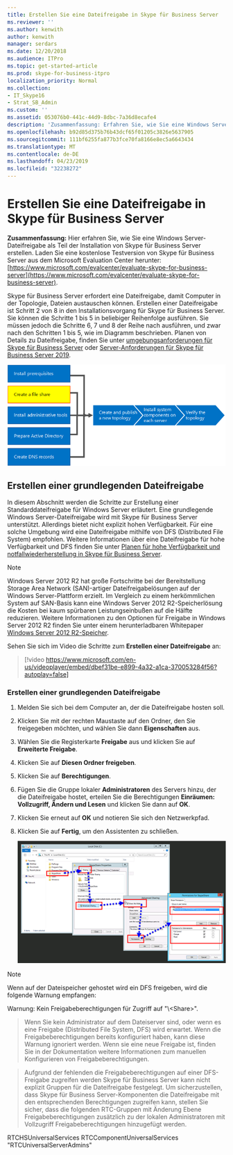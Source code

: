 ```yaml
---
title: Erstellen Sie eine Dateifreigabe in Skype für Business Server
ms.reviewer: ''
ms.author: kenwith
author: kenwith
manager: serdars
ms.date: 12/20/2018
ms.audience: ITPro
ms.topic: get-started-article
ms.prod: skype-for-business-itpro
localization_priority: Normal
ms.collection:
- IT_Skype16
- Strat_SB_Admin
ms.custom: ''
ms.assetid: 053076b0-441c-44d9-8dbc-7a36d8ecafe4
description: 'Zusammenfassung: Erfahren Sie, wie Sie eine Windows Server-Dateifreigabe als Teil der Installation von Skype für Business Server erstellen. Laden Sie eine kostenlose Testversion von Skype für Business Server aus dem Microsoft Evaluation Center herunter: https://www.microsoft.com/evalcenter/evaluate-skype-for-business-server.'
ms.openlocfilehash: b92d85d375b76b43dcf65f01205c3826e5637905
ms.sourcegitcommit: 111bf6255fa877b3fce70fa8166e8ec5a6643434
ms.translationtype: MT
ms.contentlocale: de-DE
ms.lasthandoff: 04/23/2019
ms.locfileid: "32238272"
---
```

# <a name="create-a-file-share-in-skype-for-business-server"></a>Erstellen Sie eine Dateifreigabe in Skype für Business Server
 
**Zusammenfassung:** Hier erfahren Sie, wie Sie eine Windows Server-Dateifreigabe als Teil der Installation von Skype für Business Server erstellen. Laden Sie eine kostenlose Testversion von Skype für Business Server aus dem Microsoft Evaluation Center herunter:[https://www.microsoft.com/evalcenter/evaluate-skype-for-business-server](https://www.microsoft.com/evalcenter/evaluate-skype-for-business-server).
  
Skype für Business Server erfordert eine Dateifreigabe, damit Computer in der Topologie, Dateien austauschen können. Erstellen einer Dateifreigabe ist Schritt 2 von 8 in den Installationsvorgang für Skype für Business Server. Sie können die Schritte 1 bis 5 in beliebiger Reihenfolge ausführen. Sie müssen jedoch die Schritte 6, 7 und 8 der Reihe nach ausführen, und zwar nach den Schritten 1 bis 5, wie im Diagramm beschrieben. Planen von Details zu Dateifreigabe, finden Sie unter [umgebungsanforderungen für Skype für Business Server](../../plan-your-deployment/requirements-for-your-environment/environmental-requirements.md) oder [Server-Anforderungen für Skype für Business Server 2019](../../../SfBServer2019/plan/system-requirements.md).
  
![Übersichtsdiagramm](../../media/e69de059-3040-45ab-9379-1932f9fbb37f.png)
  
## <a name="create-a-basic-file-share"></a>Erstellen einer grundlegenden Dateifreigabe

In diesem Abschnitt werden die Schritte zur Erstellung einer Standarddateifreigabe für Windows Server erläutert. Eine grundlegende Windows Server-Dateifreigabe wird mit Skype für Business Server unterstützt. Allerdings bietet nicht explizit hohen Verfügbarkeit. Für eine solche Umgebung wird eine Dateifreigabe mithilfe von DFS (Distributed File System) empfohlen. Weitere Informationen über eine Dateifreigabe für hohe Verfügbarkeit und DFS finden Sie unter [Planen für hohe Verfügbarkeit und notfallwiederherstellung in Skype für Business Server](../../plan-your-deployment/high-availability-and-disaster-recovery/high-availability-and-disaster-recovery.md).
  
> [!NOTE]
> Windows Server 2012 R2 hat große Fortschritte bei der Bereitstellung Storage Area Network (SAN)-artiger Dateifreigabelösungen auf der Windows Server-Plattform erzielt. Im Vergleich zu einem herkömmlichen System auf SAN-Basis kann eine Windows Server 2012 R2-Speicherlösung die Kosten bei kaum spürbaren Leistungseinbußen auf die Hälfte reduzieren. Weitere Informationen zu den Optionen für Freigabe in Windows Server 2012 R2 finden Sie unter einem herunterladbaren Whitepaper [Windows Server 2012 R2-Speicher](https://download.microsoft.com/download/9/4/A/94A15682-02D6-47AD-B209-79D6E2758A24/Windows_Server_2012_R2_Storage_White_Paper.pdf). 
  
Sehen Sie sich im Video die Schritte zum **Erstellen einer Dateifreigabe** an:
  
> [!video https://www.microsoft.com/en-us/videoplayer/embed/dbef31be-e899-4a32-a1ca-370053284f56?autoplay=false]
  
### <a name="create-a-basic-file-share"></a>Erstellen einer grundlegenden Dateifreigabe

1. Melden Sie sich bei dem Computer an, der die Dateifreigabe hosten soll.
    
2. Klicken Sie mit der rechten Maustaste auf den Ordner, den Sie freigegeben möchten, und wählen Sie dann **Eigenschaften** aus.
    
3. Wählen Sie die Registerkarte **Freigabe** aus und klicken Sie auf **Erweiterte Freigabe**.
    
4. Klicken Sie auf **Diesen Ordner freigeben**.
    
5. Klicken Sie auf **Berechtigungen**.
    
6. Fügen Sie die Gruppe lokaler **Administratoren** des Servers hinzu, der die Dateifreigabe hostet, erteilen Sie die Berechtigungen **Einräumen: Vollzugriff, Ändern und Lesen** und klicken Sie dann auf **OK**.
    
7. Klicken Sie erneut auf **OK** und notieren Sie sich den Netzwerkpfad.
    
8. Klicken Sie auf **Fertig**, um den Assistenten zu schließen.
    
     ![Registerkarte „Freigabe“ zur Ordnerfreigabe.](../../media/78fe8441-dead-43ed-9a04-3c7c8c657c15.png)
  
> [!NOTE]
>Wenn auf der Dateispeicher gehostet wird ein DFS freigeben, wird die folgende Warnung empfangen:

Warnung: Kein Freigabeberechtigungen für Zugriff auf "\\<domain>\<Share>".

>Wenn Sie kein Administrator auf dem Dateiserver sind, oder wenn es eine Freigabe (Distributed File System, DFS) wird erwartet. Wenn die Freigabeberechtigungen bereits konfiguriert haben, kann diese Warnung ignoriert werden. Wenn sie eine neue Freigabe ist, finden Sie in der Dokumentation weitere Informationen zum manuellen Konfigurieren von Freigabeberechtigungen.

>Aufgrund der fehlenden die Freigabeberechtigungen auf einer DFS-Freigabe zugreifen werden Skype für Business Server kann nicht explizit Gruppen für die Dateifreigabe festgelegt. Um sicherzustellen, dass Skype für Business Server-Komponenten die Dateifreigabe mit den entsprechenden Berechtigungen zugreifen kann, stellen Sie sicher, dass die folgenden RTC-Gruppen mit Änderung Ebene Freigabeberechtigungen zusätzlich zu der lokalen Administratoren mit Vollzugriff Freigabeberechtigungen hinzugefügt werden.

RTCHSUniversalServices RTCComponentUniversalServices "RTCUniversalServerAdmins"
